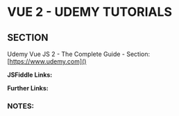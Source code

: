 # VUE 2 - UDEMY TUTORIALS #

## SECTION  ##
Udemy Vue JS 2 - The Complete Guide - Section:   [https://www.udemy.com]()

**JSFiddle Links:**  


**Further Links:**  


### NOTES: ###
